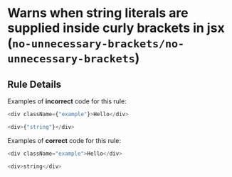# Warns when string literals are supplied inside curly brackets in jsx (`no-unnecessary-brackets/no-unnecessary-brackets`)

<!-- end auto-generated rule header -->

## Rule Details

Examples of **incorrect** code for this rule:

```js
<div className={"example"}>Hello</div>
```

```js
<div>{"string"}</div>
```

Examples of **correct** code for this rule:

```js
<div className="example">Hello</div>
```

```js
<div>string</div>
```
